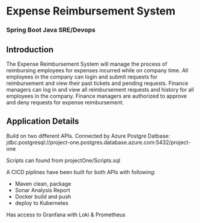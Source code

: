 # Expense Reimbursement System 
### Spring Boot Java SRE/Devops

## Introduction
The Expense Reimbursement System will manage the process of reimbursing employees for expenses incurred while on company time. 
All employees in the company can login and submit requests for reimbursement and view their past tickets and pending requests. 
Finance managers can log in and view all reimbursement requests and history for all employees in the company. 
Finance managers are authorized to approve and deny requests for expense reimbursement.

## Application Details
Build on two different APIs. 
Connected by Azure Postgre Datbase:
jdbc:postgresql://project-one.postgres.database.azure.com:5432/project-one

Scripts can found from projectOne/Scripts.sql

A CICD piplines have been built for both APIs with following:
- Maven clean, package
- Sonar Analysis Report
- Docker build and push
- deploy to Kubernetes

Has access to Granfana with Loki & Prometheus 

